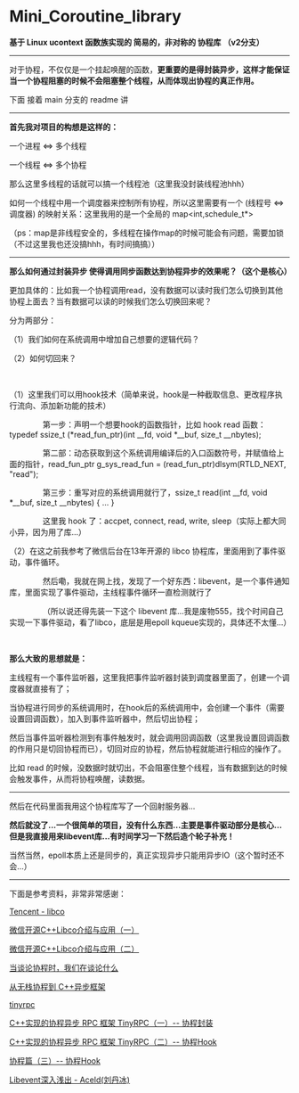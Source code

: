 # Mini_Coroutine_library
**基于 Linux ucontext 函数族实现的 简易的，非对称的 协程库**
**（v2分支）**

------------------------------------------------------------------------------------------------

对于协程，不仅仅是一个挂起唤醒的函数，**更重要的是得封装异步，这样才能保证当一个协程阻塞的时候不会阻塞整个线程，从而体现出协程的真正作用。**

下面 接着 main 分支的 readme 讲

------------------------------------------------------------------------------------------------

**首先我对项目的构想是这样的：**

一个进程 <=> 多个线程

一个线程 <=> 多个协程

那么这里多线程的话就可以搞一个线程池（这里我没封装线程池hhh）

如何一个线程中用一个调度器来控制所有协程，所以这里需要有一个 (线程号 <=> 调度器) 的映射关系：这里我用的是一个全局的 map<int,schedule_t*>

（ps：map是非线程安全的，多线程在操作map的时候可能会有问题，需要加锁（不过这里我也还没搞hhh，有时间搞搞））

------------------------------------------------------------------------------------------------

**那么如何通过封装异步 使得调用同步函数达到协程异步的效果呢？（这个是核心）**

更加具体的：比如我一个协程调用read，没有数据可以读时我们怎么切换到其他协程上面去？当有数据可以读的时候我们怎么切换回来呢？

分为两部分：

（1）我们如何在系统调用中增加自己想要的逻辑代码？

（2）如何切回来？

&emsp;&emsp;&emsp;&emsp;  

（1）这里我们可以用hook技术（简单来说，hook是一种截取信息、更改程序执行流向、添加新功能的技术）

&emsp;&emsp;&emsp;&emsp;  第一步：声明一个想要hook的函数指针，比如 hook read 函数：typedef ssize_t (*read_fun_ptr)(int __fd, void *__buf, size_t __nbytes);

&emsp;&emsp;&emsp;&emsp;  第二部：动态获取到这个系统调用编译后的入口函数符号，并赋值给上面的指针，read_fun_ptr g_sys_read_fun = (read_fun_ptr)dlsym(RTLD_NEXT, "read");

&emsp;&emsp;&emsp;&emsp;  第三步：重写对应的系统调用就行了，ssize_t read(int __fd, void *__buf, size_t __nbytes) { ... }

&emsp;&emsp;&emsp;&emsp;  这里我 hook 了：accpet, connect, read, write, sleep（实际上都大同小异，因为用了库...）


（2）在这之前我参考了微信后台在13年开源的 libco 协程库，里面用到了事件驱动，事件循环。

&emsp;&emsp;&emsp;&emsp;  然后嘞，我就在网上找，发现了一个好东西：libevent，是一个事件通知库，里面实现了事件驱动，主线程事件循环一直检测就行了

&emsp;&emsp;&emsp;&emsp; （所以说还得先装一下这个 libevent 库...我是废物555，找个时间自己实现一下事件驱动，看了libco，底层是用epoll kqueue实现的，具体还不太懂...）

&emsp;&emsp;&emsp;&emsp;  

**那么大致的思想就是：**

主线程有一个事件监听器，这里我把事件监听器封装到调度器里面了，创建一个调度器就直接有了；

当协程进行同步的系统调用时，在hook后的系统调用中，会创建一个事件（需要设置回调函数），加入到事件监听器中，然后切出协程；

然后当事件监听器检测到有事件触发时，就会调用回调函数（这里我设置回调函数的作用只是切回协程而已），切回对应的协程，然后协程就能进行相应的操作了。

比如 read 的时候，没数据时就切出，不会阻塞住整个线程，当有数据到达的时候会触发事件，从而将协程唤醒，读数据。

------------------------------------------------------------------------------------------------

然后在代码里面我用这个协程库写了一个回射服务器...

**然后就没了...一个很简单的项目，没有什么东西...主要是事件驱动部分是核心...但是我直接用来libevent库...有时间学习一下然后造个轮子补充！**

当然当然，epoll本质上还是同步的，真正实现异步只能用异步IO（这个暂时还不会...）

------------------------------------------------------------------------------------------------

下面是参考资料，非常非常感谢：

[Tencent - libco](https://github.com/Tencent/libco)

[微信开源C++Libco介绍与应用（一）](https://zhuanlan.zhihu.com/p/51078499)

[微信开源C++Libco介绍与应用（二）](https://zhuanlan.zhihu.com/p/51081816)

[当谈论协程时，我们在谈论什么](https://mp.weixin.qq.com/s/IO4ynnKEfy2Rt-Me7EIeqg)

[从无栈协程到 C++异步框架](https://mp.weixin.qq.com/s/QVXE7QbxEchl8ue4SoijiQ)

[tinyrpc](https://github.com/Gooddbird/tinyrpc#4-%E5%BF%AB%E9%80%9F%E4%B8%8A%E6%89%8B)

[C++实现的协程异步 RPC 框架 TinyRPC（一）-- 协程封装](https://zhuanlan.zhihu.com/p/466349082)

[C++实现的协程异步 RPC 框架 TinyRPC（二）-- 协程Hook](https://zhuanlan.zhihu.com/p/474353906)

[协程篇（三）-- 协程Hook](https://zhuanlan.zhihu.com/p/466995546)

[Libevent深入浅出 - Aceld(刘丹冰)](https://aceld.gitbooks.io/libevent/content/)






